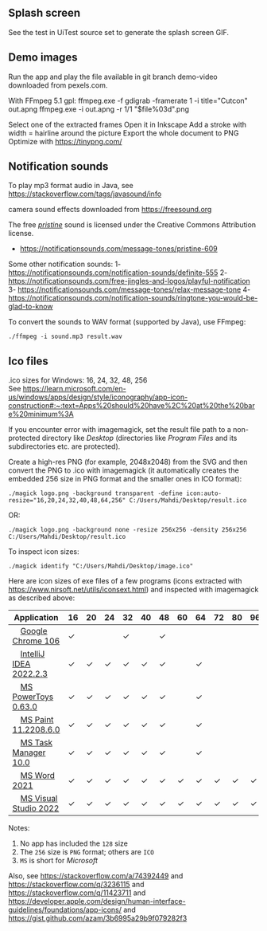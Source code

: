 ## Splash screen
See the test in UiTest source set to generate the splash screen GIF.

## Demo images
Run the app and play the file available in git branch demo-video downloaded from pexels.com.

With FFmpeg 5.1 gpl:
ffmpeg.exe -f gdigrab -framerate 1 -i title="Cutcon" out.apng
ffmpeg.exe -i out.apng -r 1/1 "$file%03d".png

Select one of the extracted frames
Open it in Inkscape
Add a stroke with width = hairline around the picture
Export the whole document to PNG
Optimize with https://tinypng.com/

## Notification sounds
To play mp3 format audio in Java, see https://stackoverflow.com/tags/javasound/info

camera sound effects downloaded from https://freesound.org

The free *[pristine](notification-pristine.mp3)* sound is licensed under the Creative Commons Attribution license.
- https://notificationsounds.com/message-tones/pristine-609

Some other notification sounds:
1- https://notificationsounds.com/notification-sounds/definite-555
2- https://notificationsounds.com/free-jingles-and-logos/playful-notification
3- https://notificationsounds.com/message-tones/relax-message-tone
4- https://notificationsounds.com/notification-sounds/ringtone-you-would-be-glad-to-know

To convert the sounds to WAV format (supported by Java), use FFmpeg:

```shell
./ffmpeg -i sound.mp3 result.wav
```

## Ico files
.ico sizes for Windows: 16, 24, 32, 48, 256  
See https://learn.microsoft.com/en-us/windows/apps/design/style/iconography/app-icon-construction#:~:text=Apps%20should%20have%2C%20at%20the%20bare%20minimum%3A

If you encounter error with imagemagick, set the result file path to a non-protected directory like *Desktop*
(directories like *Program Files* and its subdirectories etc. are protected).

Create a high-res PNG (for example, 2048x2048) from the SVG and then convert the PNG to .ico with imagemagick
(it automatically creates the embedded 256 size in PNG format and the smaller ones in ICO format):

```shell
./magick logo.png -background transparent -define icon:auto-resize="16,20,24,32,40,48,64,256" C:/Users/Mahdi/Desktop/result.ico
```

OR:

```shell
./magick logo.png -background none -resize 256x256 -density 256x256 C:/Users/Mahdi/Desktop/result.ico
```

To inspect icon sizes:

```shell
./magick identify "C:/Users/Mahdi/Desktop/image.ico"
```

Here are icon sizes of exe files of a few programs
(icons extracted with https://www.nirsoft.net/utils/iconsext.html)
and inspected with imagemagick as described above:

| Application                                                                                                                                                                                  | 16  | 20  | 24  | 32  | 40  | 48  | 60  | 64  | 72  | 80  | 96  | 256 |
|----------------------------------------------------------------------------------------------------------------------------------------------------------------------------------------------|-----|-----|-----|-----|-----|-----|-----|-----|-----|-----|-----|-----|
| <img src="https://github.com/mahozad/mahozad/blob/master/stackoverflow/icons/chrome.ico?raw=true" width="12"/> [Google Chrome 106](https://www.google.com/chrome/)                           | ✓   |     |     | ✓   |     | ✓   |     |     |     |     |     | ✓   |
| <img src="https://github.com/mahozad/mahozad/blob/master/stackoverflow/icons/idea.ico?raw=true" width="12"/> [IntelliJ IDEA 2022.2.3](https://www.jetbrains.com/idea/)                       | ✓   | ✓   | ✓   | ✓   | ✓   | ✓   |     | ✓   |     |     |     | ✓   |
| <img src="https://github.com/mahozad/mahozad/blob/master/stackoverflow/icons/powertoys.ico?raw=true" width="12"/> [MS PowerToys 0.63.0](https://github.com/microsoft/PowerToys)              | ✓   | ✓   | ✓   | ✓   | ✓   | ✓   |     | ✓   |     |     |     | ✓   |
| <img src="https://github.com/mahozad/mahozad/blob/master/stackoverflow/icons/mspaint.ico?raw=true" width="12"/> [MS Paint 11.2208.6.0](https://en.wikipedia.org/wiki/Microsoft_Paint)        | ✓   | ✓   | ✓   | ✓   | ✓   | ✓   |     | ✓   |     |     |     | ✓   |
| <img src="https://github.com/mahozad/mahozad/blob/master/stackoverflow/icons/taskmgr.ico?raw=true" width="12"/> [MS Task Manager 10.0](https://en.wikipedia.org/wiki/Task_Manager_(Windows)) | ✓   | ✓   | ✓   | ✓   | ✓   | ✓   |     | ✓   |     |     |     | ✓   |
| <img src="https://github.com/mahozad/mahozad/blob/master/stackoverflow/icons/msword.ico?raw=true" width="12"/> [MS Word 2021](https://www.microsoft.com/en-ww/microsoft-365/word)            | ✓   | ✓   | ✓   | ✓   | ✓   | ✓   | ✓   | ✓   | ✓   | ✓   | ✓   | ✓   |
| <img src="https://github.com/mahozad/mahozad/blob/master/stackoverflow/icons/vstudio.ico?raw=true" width="12"/> [MS Visual Studio 2022](https://visualstudio.microsoft.com/)                 | ✓   | ✓   | ✓   | ✓   | ✓   | ✓   | ✓   | ✓   | ✓   | ✓   | ✓   | ✓   |

Notes:
  1. No app has included the `128` size
  2. The `256` size is `PNG` format; others are `ICO`
  3. `MS` is short for *Microsoft*

Also,
see https://stackoverflow.com/a/74392449
and https://stackoverflow.com/q/3236115
and https://stackoverflow.com/q/11423711
and https://developer.apple.com/design/human-interface-guidelines/foundations/app-icons/
and https://gist.github.com/azam/3b6995a29b9f079282f3
